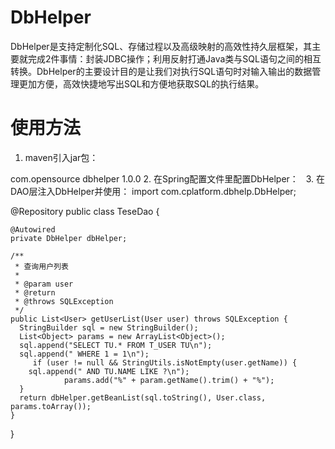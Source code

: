 # DbHelper
DbHelper是支持定制化SQL、存储过程以及高级映射的高效性持久层框架，其主要就完成2件事情：封装JDBC操作；利用反射打通Java类与SQL语句之间的相互转换。DbHelper的主要设计目的是让我们对执行SQL语句时对输入输出的数据管理更加方便，高效快捷地写出SQL和方便地获取SQL的执行结果。
# 使用方法
1. maven引入jar包：
<dependency>
	<groupId>com.opensource</groupId>
	<artifactId>dbhelper</artifactId>
	<version>1.0.0</version>
</dependency>
2. 在Spring配置文件里配置DbHelper：
<!-- 数据源配置,推荐使用Druid数据库连接池 -->
<bean id="dataSource" class="com.alibaba.druid.pool.DruidDataSource" init-method="init" destroy-method="close">
	<property name="url" value="${db.jdbcUrl}" />
	<property name="username" value="${db.user}" />
	<property name="password" value="${db.password}" />
	<property name="driverClassName" value="${db.driverClass}" />
	<!-- 配置初始化大小、最小、最大 -->
	<property name="initialSize" value="${db.initialSize}" />
	<property name="minIdle" value="${db.minIdle}" />
	<property name="maxActive" value="${db.maxActive}" />
	<!-- 配置获取连接等待超时的时间 -->
	<property name="maxWait" value="${db.maxWait}" />
	<!-- 配置间隔多久才进行一次检测，检测需要关闭的空闲连接，单位是毫秒 -->
	<property name="timeBetweenEvictionRunsMillis" value="${db.timeBetweenEvictionRunsMillis}" />
	<!-- 配置一个连接在池中最小生存的时间，单位是毫秒 -->
	<property name="minEvictableIdleTimeMillis" value="${db.minEvictableIdleTimeMillis}" />
	<property name="validationQuery" value="SELECT 'x' from dual" />
	<property name="testWhileIdle" value="true" />
	<property name="testOnBorrow" value="false" />
	<property name="testOnReturn" value="false" />
	<!-- 打开PSCache，并且指定每个连接上PSCache的大小 -->
	<property name="poolPreparedStatements" value="${db.poolPreparedStatements}" />
	<property name="maxPoolPreparedStatementPerConnectionSize" value="${db.maxPoolPreparedStatementPerConnectionSize}" />
	<!-- 配置监控统计拦截的filters -->
	<property name="filters" value="stat,log4j" />
	<property name="proxyFilters">
		<list>
			<ref bean="log-filter" />
		</list>
	</property>
</bean>

<bean id="transactionAwareDataSourceProxy" class="org.springframework.jdbc.datasource.TransactionAwareDataSourceProxy">
	<constructor-arg ref="dataSource" />
</bean>
 <!-- 配置DbHelper -->
<bean id="dbHelper" class="com.opensource.dbhelp.DbHelper">
	<constructor-arg ref="transactionAwareDataSourceProxy" />
</bean>
3. 在DAO层注入DbHelper并使用：
import com.cplatform.dbhelp.DbHelper;

@Repository
public class TeseDao {

	@Autowired
	private DbHelper dbHelper;

	/**
	 * 查询用户列表
	 * 
	 * @param user
	 * @return
	 * @throws SQLException
	 */
	public List<User> getUserList(User user) throws SQLException {
	  StringBuilder sql = new StringBuilder();
	  List<Object> params = new ArrayList<Object>();
	  sql.append("SELECT TU.* FROM T_USER TU\n");
	  sql.append(" WHERE 1 = 1\n");
	     if (user != null && StringUtils.isNotEmpty(user.getName)) {
		sql.append(" AND TU.NAME LIKE ?\n");
				params.add("%" + param.getName().trim() + "%");
	  }
	  return dbHelper.getBeanList(sql.toString(), User.class, params.toArray());
	}

}

